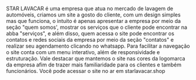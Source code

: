 STAR LAVACAR é uma empresa que atua no mercado de lavagem de automóveis, criamos um site a gosto do cliente, com um design simples mas que funciona, o intuito é apenas apresentar a empresa por meio da seção "quem somos', mostrar os serviços que o cliente pode encontrar na abba "serviços", e além disso, quem acessa o site pode encontrar os contatos e redes sociais da empresa por meio da seção "contatos" e realizar seu agendamento clicando no whatsapp. Para facilitar a navegação o site conta com um menu interativo, além de responsividade e estruturação. Vale destacar que mantemos o site nas cores da logomarca da empresa afim de trazer mais familiaridade para os clientes e também funcionários.
Você pode acessar o site no ar em starlavacar.shop
